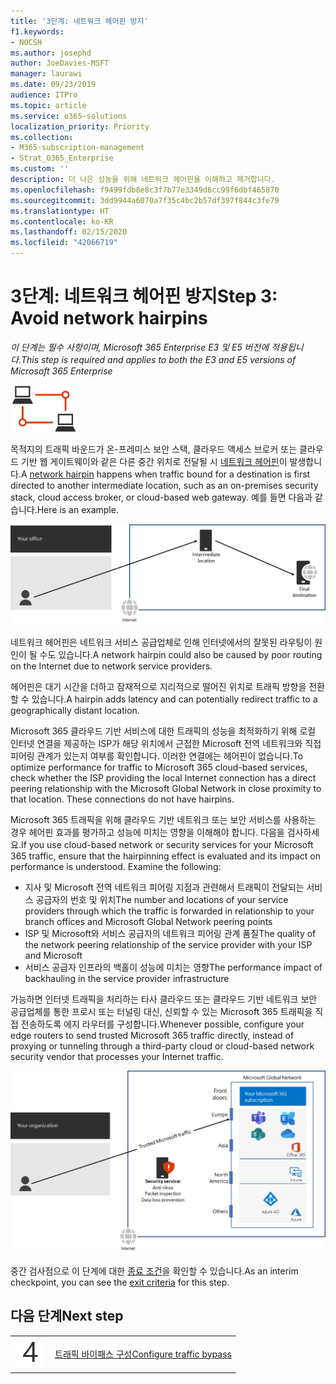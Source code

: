```yaml
---
title: '3단계: 네트워크 헤어핀 방지'
f1.keywords:
- NOCSH
ms.author: josephd
author: JoeDavies-MSFT
manager: laurawi
ms.date: 09/23/2019
audience: ITPro
ms.topic: article
ms.service: o365-solutions
localization_priority: Priority
ms.collection:
- M365-subscription-management
- Strat_O365_Enterprise
ms.custom: ''
description: 더 나은 성능을 위해 네트워크 헤어핀을 이해하고 제거합니다.
ms.openlocfilehash: f9499fdb8e8c3f7b77e3349d6cc99f6dbf465870
ms.sourcegitcommit: 3dd9944a6070a7f35c4bc2b57df397f844c3fe79
ms.translationtype: HT
ms.contentlocale: ko-KR
ms.lasthandoff: 02/15/2020
ms.locfileid: "42066719"
---
```

# <a name="step-3-avoid-network-hairpins"></a><span data-ttu-id="2219e-103">3단계: 네트워크 헤어핀 방지</span><span class="sxs-lookup"><span data-stu-id="2219e-103">Step 3: Avoid network hairpins</span></span>

<span data-ttu-id="2219e-104">*이 단계는 필수 사항이며, Microsoft 365 Enterprise E3 및 E5 버전에 적용됩니다.*</span><span class="sxs-lookup"><span data-stu-id="2219e-104">*This step is required and applies to both the E3 and E5 versions of Microsoft 365 Enterprise*</span></span>

![1 단계-네트워킹](../media/deploy-foundation-infrastructure/networking_icon-small.png)

<span data-ttu-id="2219e-106">목적지의 트래픽 바운드가 온-프레미스 보안 스택, 클라우드 액세스 브로커 또는 클라우드 기반 웹 게이트웨이와 같은 다른 중간 위치로 전달될 시 [네트워크 헤어핀](https://docs.microsoft.com/office365/enterprise/office-365-network-connectivity-principles#BKMK_P3)이 발생합니다.</span><span class="sxs-lookup"><span data-stu-id="2219e-106">A [network hairpin](https://docs.microsoft.com/office365/enterprise/office-365-network-connectivity-principles#BKMK_P3) happens when traffic bound for a destination is first directed to another intermediate location, such as an on-premises security stack, cloud access broker, or cloud-based web gateway.</span></span> <span data-ttu-id="2219e-107">예를 들면 다음과 같습니다.</span><span class="sxs-lookup"><span data-stu-id="2219e-107">Here is an example.</span></span>

![네트워크 헤어핀의 예시](../media/networking-avoid-network-hairpins/network-hairpin-example.png)

<span data-ttu-id="2219e-109">네트워크 헤어핀은 네트워크 서비스 공급업체로 인해 인터넷에서의 잘못된 라우팅이 원인이 될 수도 있습니다.</span><span class="sxs-lookup"><span data-stu-id="2219e-109">A network hairpin could also be caused by poor routing on the Internet due to network service providers.</span></span> 

<span data-ttu-id="2219e-110">헤어핀은 대기 시간을 더하고 잠재적으로 지리적으로 떨어진 위치로 트래픽 방향을 전환할 수 있습니다.</span><span class="sxs-lookup"><span data-stu-id="2219e-110">A hairpin adds latency and can potentially redirect traffic to a geographically distant location.</span></span>

<span data-ttu-id="2219e-p102">Microsoft 365 클라우드 기반 서비스에 대한 트래픽의 성능을 최적화하기 위해 로컬 인터넷 연결을 제공하는 ISP가 해당 위치에서 근접한 Microsoft 전역 네트워크와 직접 피어링 관계가 있는지 여부를 확인합니다. 이러한 연결에는 헤어핀이 없습니다.</span><span class="sxs-lookup"><span data-stu-id="2219e-p102">To optimize performance for traffic to Microsoft 365 cloud-based services, check whether the ISP providing the local Internet connection has a direct peering relationship with the Microsoft Global Network in close proximity to that location. These connections do not have hairpins.</span></span>

<span data-ttu-id="2219e-p103">Microsoft 365 트래픽을 위해 클라우드 기반 네트워크 또는 보안 서비스를 사용하는 경우 헤어핀 효과를 평가하고 성능에 미치는 영향을 이해해야 합니다. 다음을 검사하세요.</span><span class="sxs-lookup"><span data-stu-id="2219e-p103">If you use cloud-based network or security services for your Microsoft 365 traffic, ensure that the hairpinning effect is evaluated and its impact on performance is understood. Examine the following:</span></span>

- <span data-ttu-id="2219e-115">지사 및 Microsoft 전역 네트워크 피어링 지점과 관련해서 트래픽이 전달되는 서비스 공급자의 번호 및 위치</span><span class="sxs-lookup"><span data-stu-id="2219e-115">The number and locations of your service providers through which the traffic is forwarded in relationship to your branch offices and Microsoft Global Network peering points</span></span> 
- <span data-ttu-id="2219e-116">ISP 및 Microsoft와 서비스 공급자의 네트워크 피어링 관계 품질</span><span class="sxs-lookup"><span data-stu-id="2219e-116">The quality of the network peering relationship of the service provider with your ISP and Microsoft</span></span> 
- <span data-ttu-id="2219e-117">서비스 공급자 인프라의 백홀이 성능에 미치는 영향</span><span class="sxs-lookup"><span data-stu-id="2219e-117">The performance impact of backhauling in the service provider infrastructure</span></span>

<span data-ttu-id="2219e-118">가능하면 인터넷 트래픽을 처리하는 타사 클라우드 또는 클라우드 기반 네트워크 보안 공급업체를 통한 프로시 또는 터널링 대신, 신뢰할 수 있는 Microsoft 365 트래픽을 직접 전송하도록 에지 라우터를 구성합니다.</span><span class="sxs-lookup"><span data-stu-id="2219e-118">Whenever possible, configure your edge routers to send trusted Microsoft 365 traffic directly, instead of proxying or tunneling through a third-party cloud or cloud-based network security vendor that processes your Internet traffic.</span></span> 

![네트워크 헤어핀의 우회 예시](../media/networking-avoid-network-hairpins/bypassing-network-hairpin.png)

<span data-ttu-id="2219e-120">중간 검사점으로 이 단계에 대한 [종료 조건](networking-exit-criteria.md#crit-networking-step3)을 확인할 수 있습니다.</span><span class="sxs-lookup"><span data-stu-id="2219e-120">As an interim checkpoint, you can see the [exit criteria](networking-exit-criteria.md#crit-networking-step3) for this step.</span></span>

## <a name="next-step"></a><span data-ttu-id="2219e-121">다음 단계</span><span class="sxs-lookup"><span data-stu-id="2219e-121">Next step</span></span>

|||
|:-------|:-----|
|![4단계](../media/stepnumbers/Step4.png)|[<span data-ttu-id="2219e-123">트래픽 바이패스 구성</span><span class="sxs-lookup"><span data-stu-id="2219e-123">Configure traffic bypass</span></span>](networking-configure-proxies-firewalls.md)|
